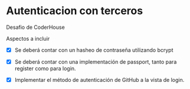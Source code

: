 # Autenticacion con terceros 


Desafio de CoderHouse

Aspectos a incluir

- [X] Se deberá contar con un hasheo de contraseña utilizando bcrypt
- [X] Se deberá contar con una implementación de passport, tanto para register como para login.
- [X] Implementar el método de autenticación de GitHub a la vista de login.

